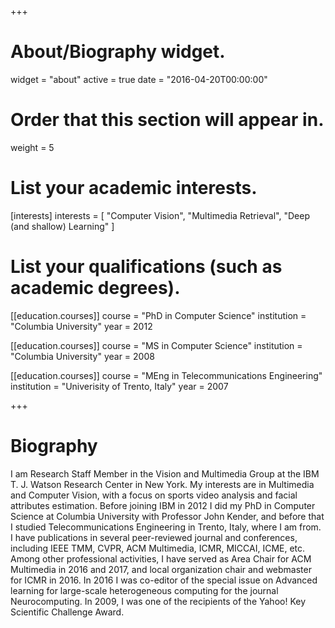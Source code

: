 +++
# About/Biography widget.
widget = "about"
active = true
date = "2016-04-20T00:00:00"

# Order that this section will appear in.
weight = 5

# List your academic interests.
[interests]
  interests = [
    "Computer Vision",
    "Multimedia Retrieval",
    "Deep (and shallow) Learning"
  ]

# List your qualifications (such as academic degrees).
[[education.courses]]
  course = "PhD in Computer Science"
  institution = "Columbia University"
  year = 2012

[[education.courses]]
  course = "MS in Computer Science"
  institution = "Columbia University"
  year = 2008

[[education.courses]]
  course = "MEng in Telecommunications Engineering"
  institution = "Univerisity of Trento, Italy"
  year = 2007
 
+++

# Biography

I am Research Staff Member in the Vision and Multimedia Group at the IBM T. J. Watson Research Center in New York. My interests are in Multimedia and Computer Vision, with a focus on sports video analysis and facial attributes estimation. Before joining IBM in 2012 I did my PhD in Computer Science at Columbia University with Professor John Kender, and before that I studied Telecommunications Engineering in Trento, Italy, where I am from. 
I have publications in several peer-reviewed journal and conferences, including IEEE TMM, CVPR, ACM Multimedia, ICMR, MICCAI, ICME, etc.
Among other professional activities, I have served as Area Chair for ACM Multimedia in 2016 and 2017, and local organization chair and webmaster for ICMR in 2016.  In 2016 I was co-editor of the special issue on Advanced learning for large-scale heterogeneous computing for the journal Neurocomputing. In 2009, I was one of the recipients of the Yahoo! Key Scientific Challenge Award.
